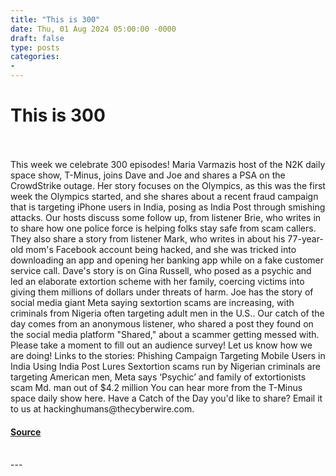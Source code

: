 ```yaml
---
title: "This is 300"
date: Thu, 01 Aug 2024 05:00:00 -0000
draft: false
type: posts
categories: 
- 
---
```

# This is 300

<br/>

<br/>
This week we celebrate 300 episodes! Maria Varmazis host of the N2K daily space show, T-Minus, joins Dave and Joe and shares a PSA on the CrowdStrike outage. Her story focuses on the Olympics, as this was the first week the Olympics started, and she shares about a recent fraud campaign that is targeting iPhone users in India, posing as India Post through smishing attacks. Our hosts discuss some follow up, from listener Brie, who writes in to share how one police force is helping folks stay safe from scam callers. They also share a story from listener Mark, who writes in about his 77-year-old mom's Facebook account being hacked, and she was tricked into downloading an app and opening her banking app while on a fake customer service call. Dave's story is on Gina Russell, who posed as a psychic and led an elaborate extortion scheme with her family, coercing victims into giving them millions of dollars under threats of harm. Joe has the story of social media giant Meta saying sextortion scams are increasing, with criminals from Nigeria often targeting adult men in the U.S.. Our catch of the day comes from an anonymous listener, who shared a post they found on the social media platform "Shared," about a scammer getting messed with. Please take a moment to fill out an audience survey! Let us know how we are doing! Links to the stories: Phishing Campaign Targeting Mobile Users in India Using India Post Lures Sextortion scams run by Nigerian criminals are targeting American men, Meta says ‘Psychic’ and family of extortionists scam Md. man out of $4.2 million You can hear more from the T-Minus space daily show here. Have a Catch of the Day you'd like to share? Email it to us at hackinghumans@thecyberwire.com.

#### [Source](https://thecyberwire.com/podcasts/hacking-humans/300/notes)

<br/>
---
